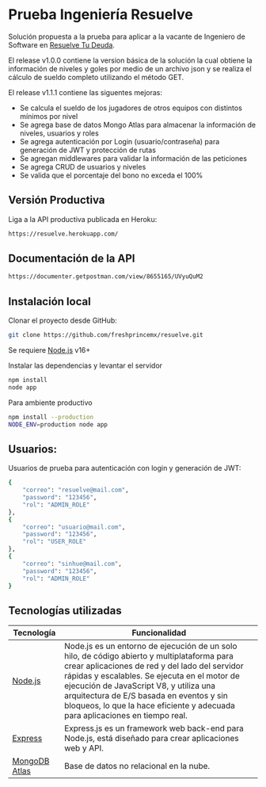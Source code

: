 # Prueba Ingeniería Resuelve

Solución propuesta a la prueba para aplicar a la vacante de Ingeniero de Software en [Resuelve Tu Deuda](https://resuelvetudeuda.com/).

El release v1.0.0 contiene la version básica de la solución la cual obtiene la información de niveles y goles por medio de un archivo json y se realiza el cálculo de sueldo completo utilizando el método GET.

El release v1.1.1 contiene las siguentes mejoras:

- Se calcula el sueldo de los jugadores de otros equipos con distintos mínimos por nivel
- Se agrega base de datos Mongo Atlas para almacenar la información de niveles, usuarios y roles
- Se agrega autenticación por Login (usuario/contraseña) para generación de JWT y protección de rutas
- Se agregan middlewares para validar la información de las peticiones
- Se agrega CRUD de usuarios y niveles
- Se valida que el porcentaje del bono no exceda el 100%

##  Versión Productiva

Liga a la API productiva publicada en Heroku:

```sh 
https://resuelve.herokuapp.com/
```

##  Documentación de la API

```sh 
https://documenter.getpostman.com/view/8655165/UVyuQuM2
```

## Instalación local

Clonar el proyecto desde GitHub:

```sh 
git clone https://github.com/freshprincemx/resuelve.git
```

Se requiere [Node.js](https://nodejs.org/) v16+

Instalar las dependencias y levantar el servidor

```sh
npm install
node app
```

Para ambiente productivo

```sh
npm install --production
NODE_ENV=production node app
```

## Usuarios:

Usuarios de prueba para autenticación con login y generación de JWT:

```sh
{
    "correo": "resuelve@mail.com",
    "password": "123456",
    "rol": "ADMIN_ROLE"
},
{
    "correo": "usuario@mail.com",
    "password": "123456",
    "rol": "USER_ROLE"
},
{
    "correo": "sinhue@mail.com",
    "password": "123456",
    "rol": "ADMIN_ROLE"
}
```

## Tecnologías utilizadas  

| Tecnología | Funcionalidad |
| ------ | ------ |
| [Node.js](https://nodejs.org/) | Node.js es un entorno de ejecución de un solo hilo, de código abierto y multiplataforma para crear aplicaciones de red y del lado del servidor rápidas y escalables. Se ejecuta en el motor de ejecución de JavaScript V8, y utiliza una arquitectura de E/S basada en eventos y sin bloqueos, lo que la hace eficiente y adecuada para aplicaciones en tiempo real.|
| [Express](https://expressjs.com/es/) | Express.js es un framework web back-end para Node.js, está diseñado para crear aplicaciones web y API. |
| [MongoDB Atlas](https://www.mongodb.com/es/atlas/database) | Base de datos no relacional en la nube. |


